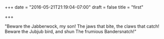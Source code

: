 +++
date = "2016-05-21T21:19:04-07:00"
draft = false
title = "first"

+++

"Beware the Jabberwock, my son!
  The jaws that bite, the claws that catch!
Beware the Jubjub bird, and shun
  The frumious Bandersnatch!"